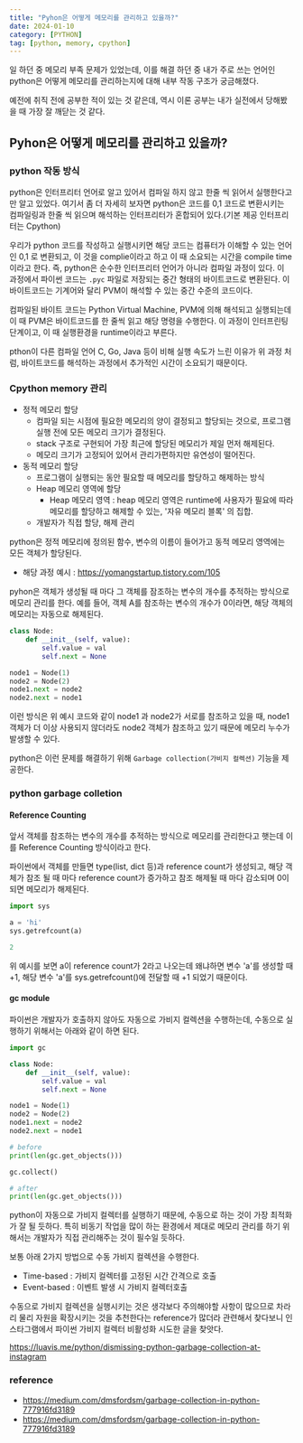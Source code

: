 ```yaml
---
title: "Pyhon은 어떻게 메모리를 관리하고 있을까?"
date: 2024-01-10
category: [PYTHON]
tag: [python, memory, cpython]
---
```


일 하던 중 메모리 부족 문제가 있었는데, 이를 해결 하던 중 내가 주로 쓰는 언어인 python은 어떻게 메모리를 관리하는지에 대해 내부 작동 구조가 궁금해졌다. 

예전에 취직 전에 공부한 적이 있는 것 같은데, 역시 이론 공부는 내가 실전에서 당해봤을 때 가장 잘 깨닫는 것 같다.

## Pyhon은 어떻게 메모리를 관리하고 있을까?

### python 작동 방식

python은 인터프리터 언어로 알고 있어서 컴파일 하지 않고 한줄 씩 읽어서 실행한다고만 알고 있었다. 여기서 좀 더 자세히 보자면 python은 코드를 0,1 코드로 변환시키는 컴파일링과 한줄 씩 읽으며 해석하는 인터프리터가 혼합되어 있다.(기본 제공 인터프리터는 Cpython)

우리가 python 코드를 작성하고 실행시키면 해당 코드는 컴퓨터가 이해할 수 있는 언어인 0,1 로 변환되고, 이 것을 complie이라고 하고  이 때 소요되는 시간을 compile time 이라고 한다. 즉, python은 순수한 인터프리터 언어가 아니라 컴파일 과정이 있다. 이 과정에서 파이썬 코드는 `.pyc` 파일로 저장되는 중간 형태의 바이트코드로 변환된다.
이 바이트코드는 기계어와 달리 PVM이 해석할 수 있는 중간 수준의 코드이다.

컴파일된 바이트 코드는 Python Virtual Machine, PVM에 의해 해석되고 실행되는데 이 때 PVM은 바이트코드를 한 줄씩 읽고 해당 명령을 수행한다. 이 과정이 인터프린팅 단계이고, 이 때 실행환경을 runtime이라고 부른다. 

pthon이 다른 컴파일 언어 C, Go, Java 등이 비해 실행 속도가 느린 이유가 위 과정 처럼, 바이트코드를 해석하는 과정에서 추가적인 시간이 소요되기 때문이다.

### Cpython memory 관리

- 정적 메모리 할당
    - 컴파일 되는 시점에 필요한 메모리의 양이 결정되고 할당되는 것으로, 프로그램 실행 전에 모든 메모리 크기가 결정된다.
    - stack 구조로 구현되어 가장 최근에 할당된 메모리가 제일 먼저 해제된다.
    - 메모리 크기가 고정되어 있어서 관리가편하지만 유연성이 떨어진다.
- 동적 메모리 할당
    - 프로그램이 실행되는 동안 필요할 때 메모리를 할당하고 해제하는 방식
    - Heap 메모리 영역에 할당
        - Heap 메모리 영역 : heap 메모리 영역은 runtime에 사용자가 필요에 따라 메모리를 할당하고 해제할 수 있는, '자유 메모리 블록' 의 집합.
    - 개발자가 직접 할당, 해제 관리

python은 정적 메모리에 정의된 함수, 변수의 이름이 들어가고 동적 메모리 영역에는 모든 객체가 할당된다. 

- 해당 과정 예시 : https://yomangstartup.tistory.com/105

pyhon은 객체가 생성될 때 마다 그 객체를 잠조하는 변수의 개수를 추적하는 방식으로 메모리 관리를 한다. 예를 들어, 객체 A를 참조하는 변수의 개수가 0이라면, 해당 객체의 메모리는 자동으로 해제된다.

```python
class Node:
    def __init__(self, value):
        self.value = val
        self.next = None

node1 = Node(1)
node2 = Node(2)
node1.next = node2
node2.next = node1
```

이런 방식은 위 예시 코드와 같이 node1 과 node2가 서로를 참조하고 있을 때, node1 객체가 더 이상 사용되지 않더라도 node2 객체가 참조하고 있기 때문에 메모리 누수가 발생할 수 있다.

python은 이런 문제를 해결하기 위해 `Garbage collection(가비지 컬렉션)` 기능을 제공한다. 

### python garbage colletion

#### Reference Counting

앞서 객체를 참조하는 변수의 개수를 추적하는 방식으로 메모리를 관리한다고 햇는데 이를 Reference Counting 방식이라고 한다. 

파이썬에서 객체를 만들면 type(list, dict 등)과 reference count가 생성되고, 해당 객체가 참조 될 때 마다 reference count가 증가하고 참조 해제될 때 마다 감소되며 0이 되면 메모리가 해제된다. 

```python
import sys

a = 'hi'
sys.getrefcount(a)

2
```

위 예시를 보면 a이 reference count가 2라고 나오는데 왜냐하면 변수 'a'를 생성할 때 +1, 해당 변수 'a'를 sys.getrefcount()에 전달할 때 +1 되었기 때문이다.

#### gc module

파이썬은 개발자가 호출하지 않아도 자동으로 가비지 컬렉션을 수행하는데, 수동으로 실행하기 위해서는 아래와 같이 하면 된다.

```python
import gc

class Node:
    def __init__(self, value):
        self.value = val
        self.next = None

node1 = Node(1)
node2 = Node(2)
node1.next = node2
node2.next = node1

# before
print(len(gc.get_objects()))

gc.collect()

# after
print(len(gc.get_objects()))
```

python이 자동으로 가비지 컬렉터를 실행하기 때문에, 수동으로 하는 것이 가장 최적화가 잘 될 듯하다.
특히 비동기 작업을 많이 하는 환경에서 제대로 메모리 관리를 하기 위해서는 개발자가 직접 관리해주는 것이 필수일 듯하다.

보통 아래 2가지 방법으로 수동 가비지 컬렉션을 수행한다.

- Time-based : 가비지 컬렉터를 고정된 시간 간격으로 호출
- Event-based : 이벤트 발생 시 가비지 컬렉터호출

수동으로 가비지 컬렉션을 실행시키는 것은 생각보다 주의해야할 사항이 많으므로 차라리 물리 자원을 확장시키는 것을 추천한다는 reference가 많더라
관련해서 찾다보니 인스타그램에서 파이썬 가비지 컬렉터 비활성화 시도한 글을 찾앗다.

https://luavis.me/python/dismissing-python-garbage-collection-at-instagram


### reference
- https://medium.com/dmsfordsm/garbage-collection-in-python-777916fd3189
- https://medium.com/dmsfordsm/garbage-collection-in-python-777916fd3189